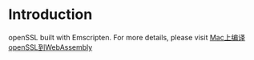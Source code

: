 # Introduction

openSSL built with Emscripten. For more details, please visit [Mac上编译openSSL到WebAssembly
](http://asyncoder.com/2020/01/02/Mac%E4%B8%8A%E7%BC%96%E8%AF%91openSSL%E5%88%B0WebAssembly/) 
